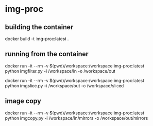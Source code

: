 # img-proc

## building the container
docker build -t img-proc:latest .

## running from the container
docker run -it --rm -v $(pwd)/workspace:/workspace img-proc:latest python imgfilter.py -i /workspace/in -o /workspace/out

docker run -it --rm -v $(pwd)/workspace:/workspace img-proc:latest python imgslice.py -i /workspace/out -o /workspace/sliced


## image copy

docker run -it --rm -v $(pwd)/workspace:/workspace img-proc:latest python imgcopy.py -i /workspace/in/mirrors -o /workspace/out/mirrors
